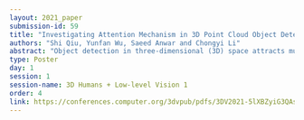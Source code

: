 ```yaml
---
layout: 2021_paper
submission-id: 59
title: "Investigating Attention Mechanism in 3D Point Cloud Object Detection"
authors: "Shi Qiu, Yunfan Wu, Saeed Anwar and Chongyi Li"
abstract: "Object detection in three-dimensional (3D) space attracts much interest from academia and industry since it is an essential task in AI-driven applications such as robotics, autonomous driving, and augmented reality. As the basic format of 3D data, the point cloud can provide detailed geometric information about the objects in the original 3D space. However, due to 3D data's sparsity and unorderedness, specially designed networks and modules are needed to process this type of data. Attention mechanism has achieved impressive performance in diverse computer vision tasks; however, it is unclear how attention modules would affect the performance of 3D point cloud object detection and what sort of attention modules could fit with the inherent properties of 3D data. This work investigates the role of the attention mechanism in 3D point cloud object detection and provides insights into the potential of different attention modules. To achieve that, we comprehensively investigate classical 2D attentions, novel 3D attentions, including the latest point cloud transformers on SUN RGB-D and ScanNetV2 datasets. Based on the detailed experiments and analysis, we conclude the effects of different attention modules. This paper is expected to serve as a reference source for benefiting attention-embedded 3D point cloud object detection. The code and trained models will be available at: https://github.com/."
type: Poster
day: 1
session: 1
session-name: 3D Humans + Low-level Vision 1
order: 4
link: https://conferences.computer.org/3dvpub/pdfs/3DV2021-5lXBZyiG3QAsRBKXHIjqU8/268800a403/268800a403.pdf
---
```

